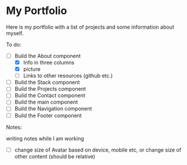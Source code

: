 # My Portfolio

Here is my portfolio with a list of projects and some information about myself.

To do:
 - [ ] Build the About component
    - [x] Info in three columns
    - [x] picture
    - [ ] Links to other resources (github etc.)
 - [ ] Build the Stack component
 - [ ] Build the Projects component
 - [ ] Build the Contact component
 - [ ] Build the main component
 - [ ] Build the Navigation component
 - [ ] Build the Footer component

Notes:

writing notes while I am working

  - [ ] change size of Avatar based on device, mobile etc, or change size of other content (should be relative)

